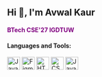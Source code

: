 ## **Hi 👋, I'm Avwal Kaur**
<h4 style="color:purple;font-weight:bold;">BTech CSE'27 IGDTUW</h4>

#### Languages and Tools:
<p align="left">
  <img src="https://cdn.jsdelivr.net/gh/devicons/devicon/icons/java/java-original.svg" alt="Java" width="30" height="30"/>
  <img src="https://cdn.jsdelivr.net/gh/devicons/devicon/icons/figma/figma-original.svg" alt="Figma" width="30" height="30"/>
  <img src="https://cdn.jsdelivr.net/gh/devicons/devicon/icons/html5/html5-original.svg" alt="HTML-5" width="30" height="30"/>
  <img src="https://cdn.jsdelivr.net/gh/devicons/devicon/icons/css3/css3-original.svg" alt="CSS-3" width="30" height="30"/>
  <img src="https://cdn.jsdelivr.net/gh/devicons/devicon/icons/javascript/javascript-original.svg" alt="JavaScript" width="30" height="30"/>
</p>




